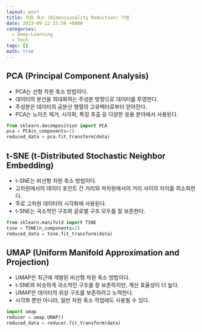 ```yaml
---
layout: post
title: 차원 축소 (Dimensionality Reduction) 기법
date: 2023-09-12 15:59 +0900
categories:
  - Deep-Learning
  - Tech
tags: []
math: true
---
```


## **PCA (Principal Component Analysis)**

- PCA는 선형 차원 축소 방법이다.
- 데이터의 분산을 최대화하는 주성분 방향으로 데이터를 투영한다.
- 주성분은 데이터의 공분산 행렬의 고유벡터로부터 얻어진다.
- PCA는 노이즈 제거, 시각화, 특징 추출 등 다양한 응용 분야에서 사용된다.


```python
from sklearn.decomposition import PCA  
pca = PCA(n_components=2) 
reduced_data = pca.fit_transform(data)
```

## **t-SNE (t-Distributed Stochastic Neighbor Embedding)**

- t-SNE는 비선형 차원 축소 방법이다.
- 고차원에서의 데이터 포인트 간 거리와 저차원에서의 거리 사이의 차이를 최소화한다.
- 주로 고차원 데이터의 시각화에 사용된다.
- t-SNE는 국소적인 구조와 글로벌 구조 모두를 잘 보존한다.

```python
from sklearn.manifold import TSNE  
tsne = TSNE(n_components=2) 
reduced_data = tsne.fit_transform(data)
```


## **UMAP (Uniform Manifold Approximation and Projection)**

- UMAP은 최근에 개발된 비선형 차원 축소 방법이다.
- t-SNE와 비슷하게 국소적인 구조를 잘 보존하지만, 계산 효율성이 더 높다.
- UMAP은 데이터의 위상 구조를 보존하려고 노력한다.
- 시각화 뿐만 아니라, 일반 차원 축소 작업에도 사용될 수 있다.

```python
import umap  
reducer = umap.UMAP() 
reduced_data = reducer.fit_transform(data)
```
